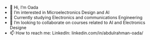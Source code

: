 - 👋 Hi, I’m Oada
- 👀 I’m interested in Microelectronics Design and AI 
- 🌱 Currently studying Electronics and communications Engineering    
- 💞️ I’m looking to collaborate on courses related to AI and Electronics Designe  
- 📫 How to reach me: LinkedIn: linkedin.com/in/abdulrahman-oada/

<!---
A-Oada/A-Oada is a ✨ special ✨ repository because its `README.md` (this file) appears on your GitHub profile.
You can click the Preview link to take a look at your changes.
--->
